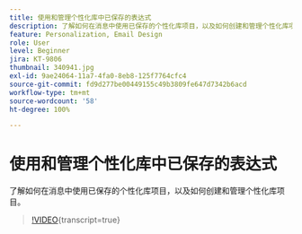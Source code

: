 ```yaml
---
title: 使用和管理个性化库中已保存的表达式
description: 了解如何在消息中使用已保存的个性化库项目，以及如何创建和管理个性化库项目。
feature: Personalization, Email Design
role: User
level: Beginner
jira: KT-9806
thumbnail: 340941.jpg
exl-id: 9ae24064-11a7-4fa0-8eb8-125f7764cfc4
source-git-commit: fd9d277be00449155c49b3809fe647d7342b6acd
workflow-type: tm+mt
source-wordcount: '58'
ht-degree: 100%

---
```


# 使用和管理个性化库中已保存的表达式

了解如何在消息中使用已保存的个性化库项目，以及如何创建和管理个性化库项目。

>[!VIDEO](https://video.tv.adobe.com/v/344983?quality=12&learn=on&captions=chi_hans){transcript=true}
